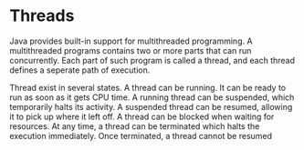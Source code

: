 # Threads
Java provides built-in support for multithreaded programming. A multithreaded programs contains two or more parts that can run concurrently. Each part of such program is called a thread, and each thread defines a seperate path of execution.

Thread exist in several states. A thread can be running. It can be ready to run as soon as it gets CPU time. A running thread can be suspended, which temporarily halts its activity. A suspended thread can be resumed, allowing it to pick up where it left off. A thread can be blocked when waiting for resources. At any time, a thread can be terminated which halts the execution immediately. Once terminated, a thread cannot be resumed 
